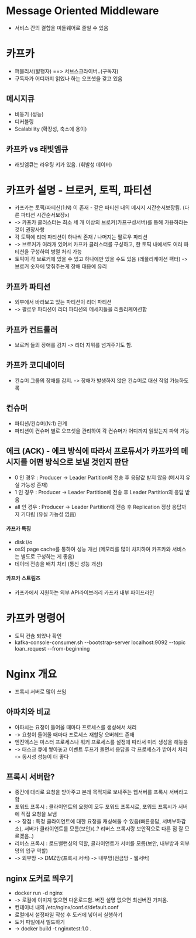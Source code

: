 # Message Oriented Middleware
- 서비스 간의 결합을 미들웨어로 줄일 수 있음

# 카프카
- 퍼블리서(발행자) ==> 서브스크라이버..(구독자) 
- 구독자가 어디까지 읽었나 하는 오프셋을 갖고 있음
## 메시지큐 
- 비동기 (성능)
- 디커블링
- Scalability (확장성, 축소에 용이)
## 카프카 vs 래빗엠큐
- 래빗엠큐는 라우팅 키가 있음. (휘발성 데이터)

# 카프카 설명 - 브로커, 토픽, 파티션
- 카프카는 토픽/파티션(1:N) 이 존재 - 같은 파티션 내의 메시지 시간순서보장됨. (다른 파티션 시간순서보장x)
- -> 카프카 클러스터는 최소 세 개 이상의 브로커(카프구성서버)를 통해 가용하라는 것이 권장사항
- 각 토픽에 리더 파티션이 하나씩 존재 / 나머지는 팔로우 파티션
- -> 브로커가 여러개 있어서 카프카 클러스터를 구성하고, 한 토픽 내에서도 여러 파티션을 구성하여 병렬 처리 가능
- 토픽이 각 브로커에 있을 수 있고 하나에만 있을 수도 있음 (레플리케이션 팩터) -> 브로커 숫자에 맞춰주는게 장애 대응에 유리
## 카프카 파티션
- 외부에서 바라보고 있는 파티션이 리더 파티션 
- -> 팔로우 파티션이 리더 파티션의 메세지들을 리플리케이션함 
## 카프카 컨트롤러
- 브로커 들의 장애를 감지 -> 리더 지위를 넘겨주기도 함.
## 카프카 코디네이터 
- 컨슈머 그룹의 장애를 감지. -> 장애가 발생하지 않은 컨슈머로 대신 작업 가능하도록
## 컨슈머
- 파티션/컨슈머(N:1) 관계
- 파티션이 컨슈머 별로 오프셋을 관리하여 각 컨슈머가 어디까지 읽었는지 파악 가능 

## 에크 (ACK) - 에크 방식에 따라서 프로듀서가 카프카의 메시지를 어떤 방식으로 보낼 것인지 판단
- 0 인 경우 : Producer -> Leader Partition에 전송 후 응답값 받지 않음  (메시지 유실 가능성 존재)
- 1 인 경우 : Producer -> Leader Partition에 전송 후 Leader Partition의 응답 받음
- all 인 경우 : Producer -> Leader Partition에 전송 후 Replication 정상 응답까지 기다림 (유실 가능성 없음)
#### 카프카 특징
- disk i/o
- os의 page cache를 통하여 성능 개선 (메모리를 많이 차지하여 카프카와 서비스는 별도로 구성하는 게 좋음)
- 데이터 전송을 배치 처리 (통신 성능 개선) 
#### 카프카 스트림즈
- 카프카에서 지원하는 외부 API라이브러리 카프카 내부 파이프라인

# 카프카 명령어
- 토픽 컨슘 되었나 확인
- kafka-console-consumer.sh --bootstrap-server localhost:9092 --topic loan_request --from-beginning


# Nginx 개요
- 프록시 서버로 많이 쓰임
## 아파치와 비교
- 아파치는 요청이 들어올 때마다 프로세스를 생성해서 처리 
- -> 요청이 들어올 때마다 프로세스 재할당 오버헤드 존재 
- 엔진엑스는 마스터 프로세스나 워커 프로세스를 설정에 따라서 미리 생성을 해놓음
- -> 태스크 큐에 쌓아놓고 이벤트 루프가 돌면서 응답을 각 프로세스가 받아서 처리 -> 동시성 성능이 더 좋다 
## 프록시 서버란?
- 중간에 대리로 요청을 받아주고 본래 목적지로 보내주는 웹서버를 프록시 서버라고 함
- 포워드 프록시 : 클라이언트의 요청이 모두 포워드 프록시로, 포워드 프록시가 서버에 직접 요청을 보냄
- -> 장점 : 특정 클라이언트에 대한 요청을 캐싱해둘 수 있음(빠른응답, 서버부하감소), 서버가 클라이언트를 모름(보안)(..? 리버스 프록시랑 보안적으로 다른 점 잘 모르겠음..)
- 리버스 프록시 : 로드밸런싱의 역할, 클라이언트가 서버를 모름(보안, 내부방과 외부망의 입구 역할)
- -> 외부망 -> DMZ망(프록시 서버) -> 내부망(전금망 - 웹서버)
## nginx 도커로 띄우기
- docker run -d nginx 
- -> 로컬에 이미지 없으면 다운로드함. 버전 설명 없으면 최신버전 가져옴. 
- 컨테이너 내의 /etc/nginx/conf.d/default.conf
- 로컬에서 설정파일 작성 후 도커에 넣어서 실행하기
- 도커 파일에서 빌드하기
- -> docker build -t nginxtest:1.0 .